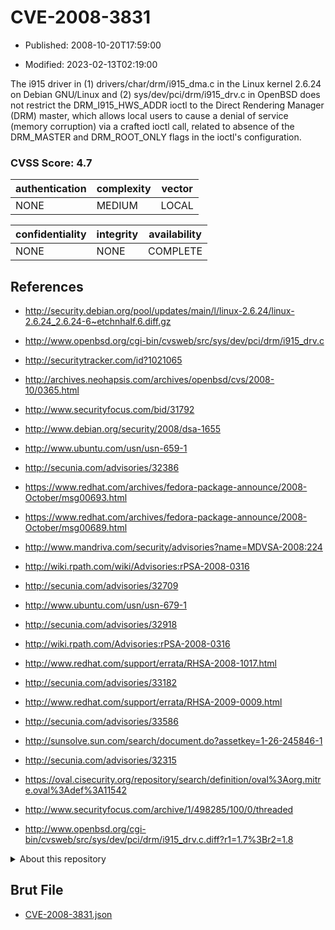 # CVE-2008-3831

- Published: 2008-10-20T17:59:00

- Modified: 2023-02-13T02:19:00

The i915 driver in (1) drivers/char/drm/i915_dma.c in the Linux kernel 2.6.24 on Debian GNU/Linux and (2) sys/dev/pci/drm/i915_drv.c in OpenBSD does not restrict the DRM_I915_HWS_ADDR ioctl to the Direct Rendering Manager (DRM) master, which allows local users to cause a denial of service (memory corruption) via a crafted ioctl call, related to absence of the DRM_MASTER and DRM_ROOT_ONLY flags in the ioctl's configuration.

### CVSS Score: **4.7**

| authentication | complexity | vector |
| --- | --- | --- |
| NONE | MEDIUM | LOCAL |

| confidentiality | integrity | availability |
| --- | --- | --- |
| NONE | NONE | COMPLETE |

## References

* http://security.debian.org/pool/updates/main/l/linux-2.6.24/linux-2.6.24_2.6.24-6~etchnhalf.6.diff.gz

* http://www.openbsd.org/cgi-bin/cvsweb/src/sys/dev/pci/drm/i915_drv.c

* http://securitytracker.com/id?1021065

* http://archives.neohapsis.com/archives/openbsd/cvs/2008-10/0365.html

* http://www.securityfocus.com/bid/31792

* http://www.debian.org/security/2008/dsa-1655

* http://www.ubuntu.com/usn/usn-659-1

* http://secunia.com/advisories/32386

* https://www.redhat.com/archives/fedora-package-announce/2008-October/msg00693.html

* https://www.redhat.com/archives/fedora-package-announce/2008-October/msg00689.html

* http://www.mandriva.com/security/advisories?name=MDVSA-2008:224

* http://wiki.rpath.com/wiki/Advisories:rPSA-2008-0316

* http://secunia.com/advisories/32709

* http://www.ubuntu.com/usn/usn-679-1

* http://secunia.com/advisories/32918

* http://wiki.rpath.com/Advisories:rPSA-2008-0316

* http://www.redhat.com/support/errata/RHSA-2008-1017.html

* http://secunia.com/advisories/33182

* http://www.redhat.com/support/errata/RHSA-2009-0009.html

* http://secunia.com/advisories/33586

* http://sunsolve.sun.com/search/document.do?assetkey=1-26-245846-1

* http://secunia.com/advisories/32315

* https://oval.cisecurity.org/repository/search/definition/oval%3Aorg.mitre.oval%3Adef%3A11542

* http://www.securityfocus.com/archive/1/498285/100/0/threaded

* http://www.openbsd.org/cgi-bin/cvsweb/src/sys/dev/pci/drm/i915_drv.c.diff?r1=1.7%3Br2=1.8

<details>
<summary>About this repository</summary> 

  This repository is part of the project [Live Hack CVE](https://github.com/Live-Hack-CVE). Main website can be found [www.live-hack.org](https://www.live-hack.org) 
  
  Made by [Sn0wAlice](https://github.com/Sn0wAlice) for the people that care about security and need to have a feed of the latest CVEs. Hope you enjoy it, don't forget to star the repo and follow me on [Twitter](https://twitter.com/Sn0wAlice) and [Github](https://github.com/Sn0wAlice). And that is my [personnal website](https://www.alice-snow.me/)

  - [Home Page](https://github.com/Live-Hack-CVE)
  - [Framework](https://github.com/Live-Hack-CVE/cve-framework)
  - [CVE database](https://github.com/Live-Hack-CVE/full_database)
  - [Changelog](https://github.com/Live-Hack-CVE/Changelog)
</details>

## Brut File

* [CVE-2008-3831.json](https://raw.githubusercontent.com/Live-Hack-CVE/full_database/main/cves/2008/CVE-2008-3831.json)

